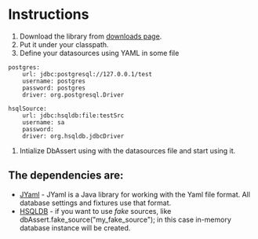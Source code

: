 # Instructions #
  1. Download the library from [downloads page](http://code.google.com/p/dbassert/downloads/list).
  1. Put it under your classpath.
  1. Define your datasources using YAML in some file
```
postgres:
    url: jdbc:postgresql://127.0.0.1/test
    username: postgres
    password: postgres
    driver: org.postgresql.Driver

hsqlSource:
    url: jdbc:hsqldb:file:testSrc
    username: sa
    password:
    driver: org.hsqldb.jdbcDriver
```
  1. Intialize DbAssert using with the datasources file and start using it.

## The dependencies are: ##
  * [JYaml](https://sourceforge.net/projects/jyaml) - JYaml is a Java library for working with the Yaml file format.
All database settings and fixtures use that format.
  * [HSQLDB](http://sourceforge.net/project/showfiles.php?group_id=23316) - if you want to use _fake_ sources, like dbAssert.fake\_source("my\_fake\_source");
in this case in-memory database instance will be created.